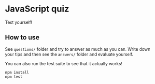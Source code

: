 JavaScript quiz
===============

Test yourself!

How to use
----------

See `questions/` folder and try to answer as much as you can. Write down your tips and then see the `answers/` folder and evaluate yourself.

You can also run the test suite to see that it actually works!

    npm install
    npm test
